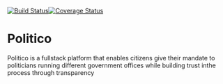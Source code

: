 [![Build Status](https://travis-ci.com/carlos-nyaga/Politico.svg?branch=develop)](https://travis-ci.com/carlos-nyaga/Politico)[![Coverage Status](https://coveralls.io/repos/github/carlos-nyaga/Politico/badge.svg?branch=develop)](https://coveralls.io/github/carlos-nyaga/Politico?branch=develop)


# Politico
Politico is a fullstack platform that enables citizens give their mandate to politicians running different government offices while building trust inthe process through transparency
